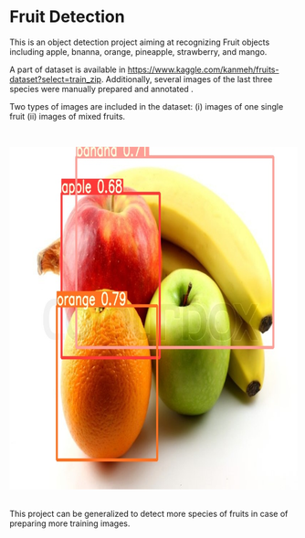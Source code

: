 # Fruit Detection

This is an object detection project aiming at recognizing Fruit objects including apple, bnanna, orange, pineapple, strawberry, and mango.

A part of dataset is available in https://www.kaggle.com/kanmeh/fruits-dataset?select=train_zip. Additionally, several images of the last three species were manually prepared and annotated .

Two types of images are included in the dataset: (i) images of one single fruit (ii) images
of mixed fruits.

<p><br>
<div>
<img src="https://github.com/F-Aghaeipoor/DL-Fruit-Detection/blob/master/YOLO-V5/Sources/1.png" width="800" height="600"/>
</div>
<p><br>
This project can be generalized to detect more species of fruits in case of preparing more training images.

